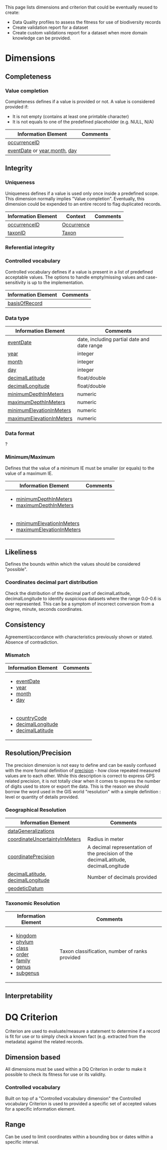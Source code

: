 This page lists dimensions and criterion that could be eventually reused to create:
* Data Quality profiles to assess the fitness for use of biodiversity records
* Create validation report for a dataset
* Create custom validations report for a dataset when more domain knowledge can be provided.

# Dimensions
## Completeness
### Value completion
Completeness defines if a value is provided or not. A value is considered provided if:
* It is not empty (contains at least one printable character)
* It is not equals to one of the predefined placeholder (e.g. NULL, N/A)

| Information Element  | Comments |
| ------------- | ------------- |
| [occurrenceID](http://rs.tdwg.org/dwc/terms/occurrenceID) |   |
| [eventDate](http://rs.tdwg.org/dwc/terms/eventDate) or [year](http://rs.tdwg.org/dwc/terms/year),[month](http://rs.tdwg.org/dwc/terms/month), [day](http://rs.tdwg.org/dwc/terms/day) |   |

## Integrity

### Uniqueness
Uniqueness defines if a value is used only once inside a predefined scope.
This dimension normally implies "Value completion". Eventually, this dimension could be expended to an entire record to flag duplicated records.

| Information Element  | Context | Comments |
| ------------- | ------------- |------------- |
| [occurrenceID](http://rs.tdwg.org/dwc/terms/occurrenceID) | [Occurrence](http://rs.tdwg.org/dwc/terms/Occurrence)  |   |
| [taxonID](http://rs.tdwg.org/dwc/terms/taxonID) | [Taxon](http://rs.tdwg.org/dwc/terms/Taxon)  |   |

### Referential integrity

### Controlled vocabulary
Controlled vocabulary defines if a value is present in a list of predefined acceptable values. The options to handle empty/missing values and case-sensitivity is up to the implementation.
 
| Information Element  | Comments |
| ------------- | ------------- |
| [basisOfRecord](http://rs.tdwg.org/dwc/terms/basisOfRecord) |   |

### Data type

| Information Element  | Comments |
| ------------- | ------------- |
| [eventDate](http://rs.tdwg.org/dwc/terms/eventDate) | date, including partial date and date range  |
| [year](http://rs.tdwg.org/dwc/terms/year) | integer |
| [month](http://rs.tdwg.org/dwc/terms/month) | integer  |
| [day](http://rs.tdwg.org/dwc/terms/day) | integer  |
| [decimalLatitude](http://rs.tdwg.org/dwc/terms/decimalLatitude) | float/double  |
| [decimalLongitude](http://rs.tdwg.org/dwc/terms/decimalLongitude) | float/double  |
| [minimumDepthInMeters](http://rs.tdwg.org/dwc/terms/minimumDepthInMeters) | numeric  |
| [maximumDepthInMeters](http://rs.tdwg.org/dwc/terms/maximumDepthInMeters) | numeric  |
| [minimumElevationInMeters](http://rs.tdwg.org/dwc/terms/minimumElevationInMeters) | numeric  |
| [maximumElevationInMeters](http://rs.tdwg.org/dwc/terms/maximumElevationInMeters) | numeric  |

### Data format
?

### Minimum/Maximum
Defines that the value of a minimum IE must be smaller (or equals) to the value of a maximum IE.

| Information Element  | Comments |
| ------------- | ------------- |
|<ul><li>[minimumDepthInMeters](http://rs.tdwg.org/dwc/terms/minimumDepthInMeters)</li><li>[maximumDepthInMeters](http://rs.tdwg.org/dwc/terms/maximumDepthInMeters)</li></ul> |  |
|<ul><li>[minimumElevationInMeters](http://rs.tdwg.org/dwc/terms/minimumElevationInMeters)</li><li>[maximumElevationInMeters](http://rs.tdwg.org/dwc/terms/maximumElevationInMeters)</li></ul> |  |

## Likeliness
Defines the bounds within which the values should be considered "possible".

### Coordinates decimal part distribution
Check the distribution of the decimal part of decimalLatitude, decimalLongitude to identify suspicious datasets where the range  0.0-0.6 is over represented. This can be a symptom of incorrect conversion from a degree, minute, seconds coordinates.

## Consistency
Agreement/accordance with characteristics previously shown or stated. Absence of contradiction.

### Mismatch
| Information Element  | Comments |
| ------------- | ------------- |
| <ul><li>[eventDate](http://rs.tdwg.org/dwc/terms/eventDate)</li><li>[year](http://rs.tdwg.org/dwc/terms/year)</li><li>[month](http://rs.tdwg.org/dwc/terms/month)</li><li>[day](http://rs.tdwg.org/dwc/terms/day)</li></ul> |   |
| <ul><li>[countryCode](http://rs.tdwg.org/dwc/terms/countryCode)</li><li>[decimalLongitude](http://rs.tdwg.org/dwc/terms/decimalLongitude)</li><li>[decimalLatitude](http://rs.tdwg.org/dwc/terms/decimalLatitude)</li></ul> |   |

## Resolution/Precision
The precision dimension is not easy to define and can be easily confused with the more formal definition of [precision](https://en.wikipedia.org/wiki/Accuracy_and_precision) - how close repeated measured values are to each other. While this description is correct to express GPS related precision, it is not totally clear when it comes to express the number of digits used to store or export the data. This is the reason we should borrow the word used in the GIS world "resolution" with a simple definition : level or quantity of details provided.

### Geographical Resolution

| Information Element  | Comments |
| ------------- | ------------- |
| [dataGeneralizations](http://rs.tdwg.org/dwc/terms/dataGeneralizations)  |   |
| [coordinateUncertaintyInMeters](http://rs.tdwg.org/dwc/terms/coordinateUncertaintyInMeters)  | Radius in meter  |
| [coordinatePrecision](http://rs.tdwg.org/dwc/terms/coordinatePrecision)  | A decimal representation of the precision of the decimalLatitude, decimalLongitude   |
| [decimalLatitude](http://rs.tdwg.org/dwc/terms/decimalLatitude), [decimalLongitude](http://rs.tdwg.org/dwc/terms/decimalLongitude)  | Number of decimals provided  |
| [geodeticDatum](http://rs.tdwg.org/dwc/terms/geodeticDatum)  |   |

### Taxonomic Resolution

| Information Element  | Comments |
| ------------- | ------------- |
| <ul><li>[kingdom](http://rs.tdwg.org/dwc/terms/index.htm#kingdom)</li><li>[phylum](http://rs.tdwg.org/dwc/terms/phylum)</li><li>[class](http://rs.tdwg.org/dwc/terms/class)</li><li>[order](http://rs.tdwg.org/dwc/terms/order)</li><li>[family](http://rs.tdwg.org/dwc/terms/family)</li><li>[genus](http://rs.tdwg.org/dwc/terms/genus)</li><li>[subgenus](http://rs.tdwg.org/dwc/terms/subgenus)</li></ul> | Taxon classification, number of ranks provided  |

## Interpretability

# DQ Criterion
Criterion are used to evaluate/measure a statement to determine if a record is fit for use or to simply check a known fact (e.g. extracted from the metadata) against the related records.

## Dimension based
All dimensions must be used within a DQ Criterion in order to make it possible to check its fitness for use or its validity.

### Controlled vocabulary
Built on top of a "Controlled vocabulary dimension" the Controlled vocabulary Criterion is used to provided a specific set of accepted values for a specific information element. 

## Range
Can be used to limit coordinates within a bounding box or dates within a specific interval.

